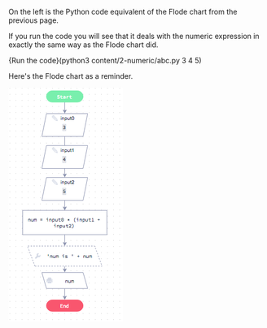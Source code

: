 On the left is the Python code equivalent of the Flode chart from the previous page.

If you run the code you will see that it deals with the numeric expression in exactly the same way as the Flode chart did.

{Run the code}(python3 content/2-numeric/abc.py 3 4 5)

Here's the Flode chart as a reminder.

![](content/2-numeric/abc-flode.png)
